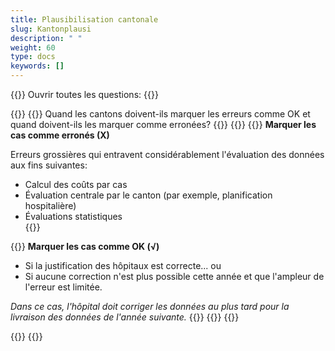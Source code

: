 ```yaml
---
title: Plausibilisation cantonale
slug: Kantonplausi
description: " "
weight: 60
type: docs
keywords: []
---
```


{{<faqBlock>}}
Ouvrir toutes les questions: {{<collapsibleGroupCommand groupId="Kantonplausi">}}

{{<numberedList>}}
{{<listItem>}}
Quand les cantons doivent-ils marquer les erreurs comme OK et quand doivent-ils les marquer comme erronées?
{{<insertImage image="fehlerhaft.png" class="edge max-w-90">}}
{{<collapsibleBlock groupId="Kantonplausi">}}
{{<markdown>}}
**Marquer les cas comme erronés (X)**  

Erreurs grossières qui entravent considérablement l'évaluation des données aux fins suivantes:
- Calcul des coûts par cas
- Évaluation centrale par le canton (par exemple, planification hospitalière)
- Évaluations statistiques   
{{</markdown>}}


{{<markdown>}}
**Marquer les cas comme OK (√)**
- Si la justification des hôpitaux est correcte...
ou
- Si aucune correction n'est plus possible cette année et que l'ampleur de l'erreur est limitée.  

*Dans ce cas, l'hôpital doit corriger les données au plus tard pour la livraison des données de l'année suivante.* 
{{</markdown>}}
{{</collapsibleBlock>}}
{{</listItem>}}

{{</numberedList>}}
{{</faqBlock>}}
